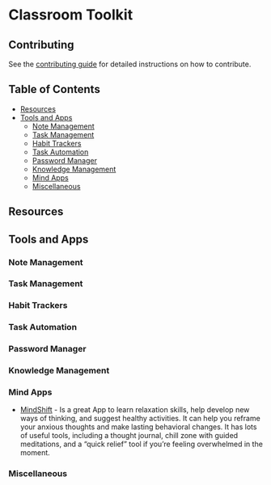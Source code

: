 # Classroom Toolkit

## Contributing

See the [contributing guide](CONTRIBUTING.md) for detailed instructions on how to contribute.

## Table of Contents

- [Resources](#resources)
- [Tools and Apps](#tools-and-apps)
  - [Note Management](#note-management)
  - [Task Management](#task-management)
  - [Habit Trackers](#habit-trackers)
  - [Task Automation](#task-automation)
  - [Password Manager](#password-manager)
  - [Knowledge Management](#knowledge-management)
  - [Mind Apps](#mind-apps)
  - [Miscellaneous](#miscellaneous)

## Resources

## Tools and Apps

### Note Management

### Task Management

### Habit Trackers

### Task Automation

### Password Manager

### Knowledge Management

### Mind Apps

- [MindShift](https://www.anxietycanada.com/resources/mindshift-cbt/) - Is a great App to learn relaxation skills, help develop new ways of thinking, and suggest healthy activities. It can help you reframe your anxious thoughts and make lasting behavioral changes. It has lots of useful tools, including a thought journal, chill zone with guided meditations, and a “quick relief” tool if you’re feeling overwhelmed in the moment.

### Miscellaneous

